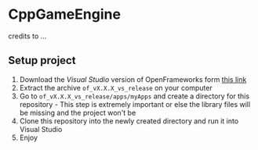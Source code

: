 # CppGameEngine
credits to ...

## Setup project

1. Download the _Visual Studio_ version of OpenFrameworks form [this link](https://openframeworks.cc/download/) 
2. Extract the archive `of_vX.X.X_vs_release` on your computer
3. Go to `of_vX.X.X_vs_release/apps/myApps` and create a directory for this repository - This step is extremely important or else the library files will be missing and the project won't be 
4. Clone this repository into the newly created directory and run it into Visual Studio
5. Enjoy

